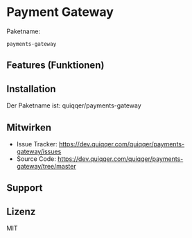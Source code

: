 Payment Gateway
========


Paketname:

    payments-gateway


Features (Funktionen)
--------

Installation
------------

Der Paketname ist: quiqqer/payments-gateway

Mitwirken
----------

- Issue Tracker: https://dev.quiqqer.com/quiqqer/payments-gateway/issues
- Source Code: https://dev.quiqqer.com/quiqqer/payments-gateway/tree/master


Support
-------


Lizenz
-------

MIT